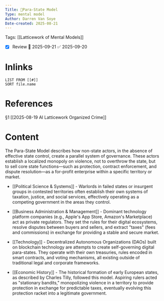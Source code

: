 ```yaml
---
Title: 🧩Para-State Model
Type: mental model
Author: Darren Van Soye
Date-created: 2025-08-21
---
```

Tags: [[Latticework of Mental Models]]

- [x] Review 📅 2025-09-21 ✅ 2025-09-20

# Inlinks 
```dataview
LIST FROM [[#]]
SORT file.name
```

# References 

§1 [[2025-08-19 AI Latticework Organized Crime]]

# Content

The Para-State Model describes how non-state actors, in the absence of effective state control, create a parallel system of governance. These actors establish a localized monopoly on violence, not to overthrow the state, but to sell core state functions—such as protection, contract enforcement, and dispute resolution—as a for-profit enterprise within a specific territory or market.

- [[Political Science & Systems]] - Warlords in failed states or insurgent groups in contested territories often establish their own systems of taxation, justice, and social services, effectively operating as a competing government in the areas they control.
    
- [[Business Administration & Management]] - Dominant technology platform companies (e.g., Apple's App Store, Amazon's Marketplace) act as private regulators. They set the rules for their digital ecosystems, resolve disputes between buyers and sellers, and extract "taxes" (fees and commissions) in exchange for providing a stable and secure market.
    
- [[Technology]] - Decentralized Autonomous Organizations (DAOs) built on blockchain technology are attempts to create self-governing digital para-states. They operate with their own treasuries, rules encoded in smart contracts, and voting mechanisms, all existing outside of traditional legal and corporate frameworks.
    
- [[Economic History]] - The historical formation of early European states, as described by Charles Tilly, followed this model. Aspiring rulers acted as "stationary bandits," monopolizing violence in a territory to provide protection in exchange for predictable taxes, eventually evolving this protection racket into a legitimate government.
    